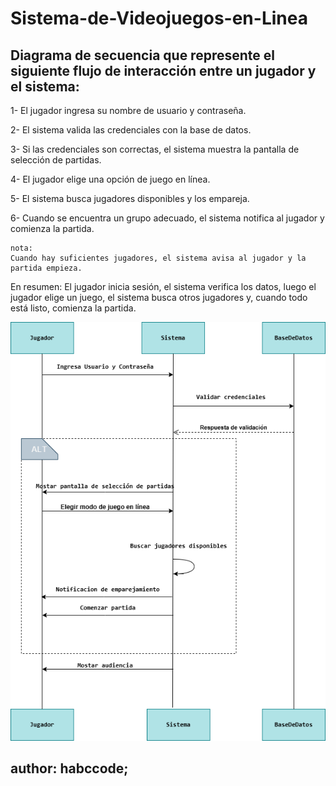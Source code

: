 # Sistema-de-Videojuegos-en-Linea


## Diagrama de secuencia que represente el siguiente flujo de interacción entre un jugador y el sistema:

1- El jugador ingresa su nombre de usuario y contraseña.

2- El sistema valida las credenciales con la base de datos.

3- Si las credenciales son correctas, el sistema muestra la pantalla de selección de partidas.

4- El jugador elige una opción de juego en línea.

5- El sistema busca jugadores disponibles y los empareja.

6- Cuando se encuentra un grupo adecuado, el sistema notifica al jugador y comienza la partida.


    nota: 
    Cuando hay suficientes jugadores, el sistema avisa al jugador y la partida empieza.
En resumen: El jugador inicia sesión, el sistema verifica los datos, luego el jugador elige un juego, el sistema busca otros jugadores y, cuando todo está listo, comienza la partida.


<img src="Imagenes/sistemaDeJuegos.drawio.png">

## author: habccode;